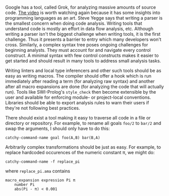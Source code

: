 Google has a tool, called Grok, for analyzing massive amounts of source code. [The video](http://vimeo.com/16069687) is worth watching again because it has some insights into programming languages as an art. Steve Yegge says that writing a parser is the smallest concern when doing code analysis. Writing tools that understand code is mostly an effort in data flow analysis, etc.  Although writing a parser isn't the biggest challenge when writing tools, it is the first challenge. Thus it presents a barrier to entry which many developers won't cross. Similarly, a complex syntax tree poses ongoing challenges for beginning analysts. They must account for and navigate every control construct. A minimal syntax with few control constructs makes it easier to get started and should result in many tools to address small analysis tasks.

Writing linters and local type inferencers and other such tools should be as easy as writing macros. The compiler should offer a hook which is run immediately after reading a term (for analyzing raw syntax) and another after all macro expansions are done (for analyzing the code that will actually run). Tools like SWI-Prolog's `style_check` then become extensible by the user and available for enforcing module- or project-local conventions. Libraries should be able to export analysis rules to warn their users if they're not following best practices.

There should exist a tool making it easy to traverse all code in a file or directory or repository.  For example, to rename all goals `foo/2` to `bar/2` and swap the arguments, I should only have to do this:

    catchy-command-name goal foo(A,B) bar(B,A)

Arbitrarily complex transformations should be just as easy.  For example, to replace hardcoded occurences of the numeric constant π, we might do:

    catchy-command-name -f replace_pi

where `replace_pi.ama` contains

    macro_expansion expression Pi π
        number Pi
        abs(Pi - π) < 0.001
